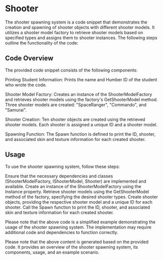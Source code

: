 # Shooter

The shooter spawning system is a code snippet that demonstrates the creation and spawning of shooter objects with different shooter models. It utilizes a shooter model factory to retrieve shooter models based on specified types and assigns them to shooter instances. The following steps outline the functionality of the code:

## Code Overview
The provided code snippet consists of the following components:

Printing Student Information: Prints the name and Humber ID of the student who wrote the code.

Shooter Model Factory: Creates an instance of the ShooterModelFactory and retrieves shooter models using the factory's GetShooterModel method. Three shooter models are created: "SpaceRanger", "Commando", and "Samurai".

Shooter Creation: Ten shooter objects are created using the retrieved shooter models. Each shooter is assigned a unique ID and a shooter model.

Spawning Function: The Spawn function is defined to print the ID, shooter, and associated skin and texture information for each created shooter.

## Usage
To use the shooter spawning system, follow these steps:

Ensure that the necessary dependencies and classes (ShooterModelFactory, IShooterModel, Shooter) are implemented and available.
Create an instance of the ShooterModelFactory using the Instance property.
Retrieve shooter models using the GetShooterModel method of the factory, specifying the desired shooter types.
Create shooter objects, providing the respective shooter model and a unique ID for each shooter.
Call the Spawn function to print the ID, shooter, and associated skin and texture information for each created shooter.

Please note that the above code is a simplified example demonstrating the usage of the shooter spawning system. The implementation may require additional code and dependencies to function correctly.

Please note that the above content is generated based on the provided code. It provides an overview of the shooter spawning system, its components, usage, and an example scenario.
